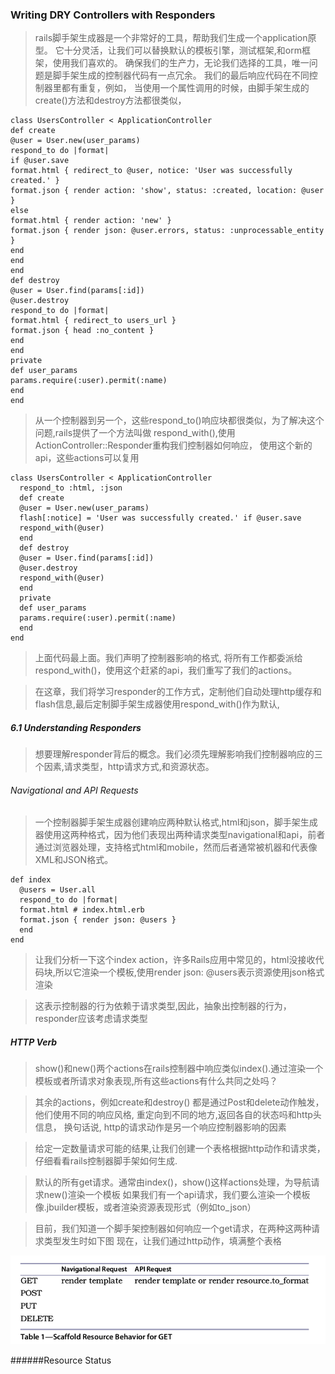 ### Writing DRY Controllers with Responders

> rails脚手架生成器是一个非常好的工具，帮助我们生成一个application原型。
> 它十分灵活，让我们可以替换默认的模板引擎，测试框架,和orm框架，使用我们喜欢的。
> 确保我们的生产力，无论我们选择的工具，唯一问题是脚手架生成的控制器代码有一点冗余。
> 我们的最后响应代码在不同控制器里都有重复，例如， 当使用一个属性调用的时候，由脚手架生成的create()方法和destroy方法都很类似，

    class UsersController < ApplicationController
    def create
    @user = User.new(user_params)
    respond_to do |format|
    if @user.save
    format.html { redirect_to @user, notice: 'User was successfully created.' }
    format.json { render action: 'show', status: :created, location: @user }
    else
    format.html { render action: 'new' }
    format.json { render json: @user.errors, status: :unprocessable_entity }
    end
    end
    end
    def destroy
    @user = User.find(params[:id])
    @user.destroy
    respond_to do |format|
    format.html { redirect_to users_url }
    format.json { head :no_content }
    end
    end
    private
    def user_params
    params.require(:user).permit(:name)
    end
    end


> 从一个控制器到另一个，这些respond_to()响应块都很类似，为了解决这个问题,rails提供了一个方法叫做 respond_with(),使用ActionController::Responder重构我们控制器如何响应，
>使用这个新的api，这些actions可以复用

    class UsersController < ApplicationController
      respond_to :html, :json
      def create
      @user = User.new(user_params)
      flash[:notice] = 'User was successfully created.' if @user.save
      respond_with(@user)
      end
      def destroy
      @user = User.find(params[:id])
      @user.destroy
      respond_with(@user)
      end
      private
      def user_params
      params.require(:user).permit(:name)
      end
    end
  
> 上面代码最上面。我们声明了控制器影响的格式, 将所有工作都委派给respond_with()，使用这个赶紧的api，我们重写了我们的actions。


> 在这章，我们将学习responder的工作方式，定制他们自动处理http缓存和flash信息,最后定制脚手架生成器使用respond_with()作为默认,


##### 6.1 Understanding Responders

> 想要理解responder背后的概念。我们必须先理解影响我们控制器响应的三个因素,请求类型，http请求方式,和资源状态。

###### Navigational and API Requests

> 一个控制器脚手架生成器创建响应两种默认格式,html和json，脚手架生成器使用这两种格式，因为他们表现出两种请求类型navigational和api，前者通过浏览器处理，支持格式html和mobile，然而后者通常被机器和代表像XML和JSON格式。

    def index
      @users = User.all
      respond_to do |format|
      format.html # index.html.erb
      format.json { render json: @users }
      end
    end

> 让我们分析一下这个index action，许多Rails应用中常见的，html没接收代码块,所以它渲染一个模板,使用render json: @users表示资源使用json格式渲染

> 这表示控制器的行为依赖于请求类型,因此，抽象出控制器的行为，responder应该考虑请求类型


##### HTTP Verb

>show()和new()两个actions在rails控制器中响应类似index().通过渲染一个模板或者所请求对象表现,所有这些actions有什么共同之处吗？

> 其余的actions，例如create和destroy() 都是通过Post和delete动作触发，他们使用不同的响应风格, 重定向到不同的地方,返回各自的状态吗和http头信息， 换句话说, http的请求动作是另一个响应控制器影响的因素

> 给定一定数量请求可能的结果,让我们创建一个表格根据http动作和请求类，仔细看看rails控制器脚手架如何生成.


> 默认的所有get请求。通常由index()，show()这样actions处理，为导航请求new()渲染一个模板
> 如果我们有一个api请求，我们要么渲染一个模板像.jbuilder模板，或者渲染资源表现形式（例如to_json）

> 目前，我们知道一个脚手架控制器如何响应一个get请求，在两种这两种请求类型发生时如下图
> 现在，让我们通过http动作，填满整个表格

![](14.png)


######Resource Status